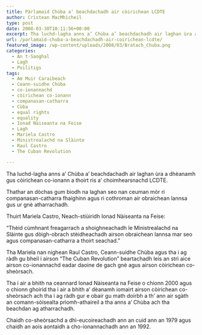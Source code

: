 ```yaml
---
title: Pàrlamaid Chùba a’ beachdachadh air còirichean LCDTE
author: Crìstean MacMhìcheil
type: post
date: 2008-03-30T10:11:56+00:00
excerpt: Tha luchd-lagha anns a’ Chùba a’ beachdachadh air laghan ùra a dhèanamh gus còirichean co-ionann a thoirt ris a’ choimhearsnachd co-sheòrsach.
url: /parlamaid-chuba-a-beachdachadh-air-coirichean-lcdte/
featured_image: /wp-content/uploads/2008/03/Bratach_Chuba.png
categories:
  - An t-Saoghal
  - Lagh
  - Poilitigs
tags:
  - Am Muir Caraibeach
  - Ceann-suidhe Chùba
  - co-ionannachd
  - còirichean co-ionann
  - companasan-catharra
  - Cùba
  - equal rights
  - equality
  - Ionad Nàiseanta na Feise
  - Lagh
  - Mariela Castro
  - Ministrealachd na Slàinte
  - Raul Castro
  - The Cuban Revolution

---
```

Tha luchd-lagha anns a’ Chùba a’ beachdachadh air laghan ùra a dhèanamh gus còirichean co-ionann a thoirt ris a’ choimhearsnachd LCDTE.

Thathar an dòchas gum biodh na laghan seo nan ceuman mòr ri companasan-catharra fhaighinn agus ri cothroman air obraichean lannsa gus ur gnè atharrachadh.

Thuirt Mariela Castro, Neach-stiùiridh Ionad Nàiseanta na Feise:

“Thèid cùmhnant freagarrach a shoighneachadh le Ministrealachd na Slàinte gus dòigh-obrach stèidheachadh airson obraichean lannsa mar seo agus companasan-catharra a thoirt seachad.”

Tha Mariela nan nighean Raul Castro, Ceann-suidhe Chùba agus tha i ag ràdh gu bheil i airson “The Cuban Revolution” beartachadh leis an strì aice airson co-ionannachd eadar daoine de gach gnè agus airson còirichean co-sheòrsach.

Tha i air a bhith na ceannard Ionad Nàiseanta na Feise o chionn 2000 agus o chionn ghoirid tha i air a bhith a’ dèanamh iomairt airson còirichean co-sheòrsach ach tha i ag ràdh gur e obair gu math doirbh a th’ ann air sgàth an comann-sòisealta prìomh-athaireil a tha anns a’ Chùba ach tha beachdan ag atharrachadh.

Chaidh co-sheòrsachd a dhì-eucoireachadh ann an cuid ann an 1979 agus chaidh an aois aontaidh a cho-ionannachadh ann an 1992.